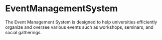 # EventManagementSystem
The Event Management System is designed to help universities efficiently organize and oversee various events such as workshops, seminars, and social gatherings. 
